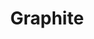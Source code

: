 ---
codehost: https://github.com/https://github.com/graphite-project
guide: https://github.com/graphite-project/graphite-project.github.io/tree/master/img
logohandle: graphiteapp
sort: graphite
title: Graphite
website: https://graphiteapp.org/
wikipedia: https://en.wikipedia.org/wiki/Graphite_(software)
---
